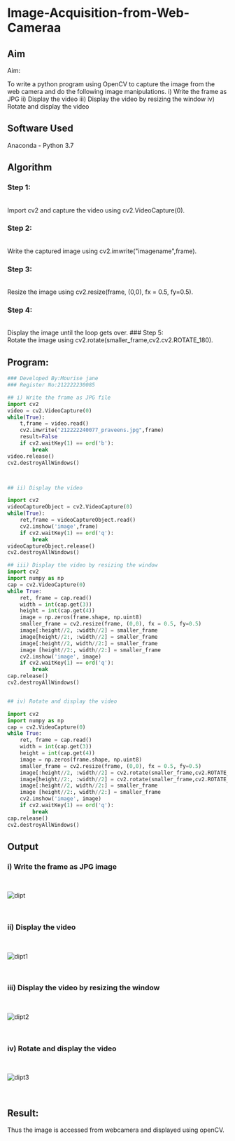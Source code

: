 # Image-Acquisition-from-Web-Cameraa
## Aim
 
Aim:
 
To write a python program using OpenCV to capture the image from the web camera and do the following image manipulations.
i) Write the frame as JPG 
ii) Display the video 
iii) Display the video by resizing the window
iv) Rotate and display the video

## Software Used
Anaconda - Python 3.7
## Algorithm
### Step 1:
<br>
Import cv2 and capture the video using cv2.VideoCapture(0).

### Step 2:
<br>
Write the captured image using cv2.imwrite("imagename",frame).

### Step 3:
<br>
Resize the image using cv2.resize(frame, (0,0), fx = 0.5, fy=0.5).

### Step 4:
<br>
Display the image until the loop gets over.
### Step 5:
<br>
Rotate the image using cv2.rotate(smaller_frame,cv2.cv2.ROTATE_180).

## Program:
``` Python
### Developed By:Mourise jane
### Register No:212222230085

## i) Write the frame as JPG file
import cv2
video = cv2.VideoCapture(0)
while(True):
    t,frame = video.read()
    cv2.imwrite("212222240077_praveens.jpg",frame)
    result=False
    if cv2.waitKey(1) == ord('b'):
        break
video.release()
cv2.destroyAllWindows()



## ii) Display the video

import cv2
videoCaptureObject = cv2.VideoCapture(0)
while(True):
    ret,frame = videoCaptureObject.read()
    cv2.imshow('image',frame)
    if cv2.waitKey(1) == ord('q'):
        break
videoCaptureObject.release()
cv2.destroyAllWindows()

## iii) Display the video by resizing the window
import cv2
import numpy as np
cap = cv2.VideoCapture(0)
while True:
    ret, frame = cap.read() 
    width = int(cap.get(3))
    height = int(cap.get(4))
    image = np.zeros(frame.shape, np.uint8) 
    smaller_frame = cv2.resize(frame, (0,0), fx = 0.5, fy=0.5) 
    image[:height//2, :width//2] = smaller_frame
    image[height//2:, :width//2] = smaller_frame
    image[:height//2, width//2:] = smaller_frame 
    image [height//2:, width//2:] = smaller_frame
    cv2.imshow('image', image)
    if cv2.waitKey(1) == ord('q'):
        break
cap.release()
cv2.destroyAllWindows()


## iv) Rotate and display the video

import cv2
import numpy as np
cap = cv2.VideoCapture(0)
while True:
    ret, frame = cap.read() 
    width = int(cap.get(3))
    height = int(cap.get(4))
    image = np.zeros(frame.shape, np.uint8) 
    smaller_frame = cv2.resize(frame, (0,0), fx = 0.5, fy=0.5) 
    image[:height//2, :width//2] = cv2.rotate(smaller_frame,cv2.ROTATE_180)
    image[height//2:, :width//2] = cv2.rotate(smaller_frame,cv2.ROTATE_180)
    image[:height//2, width//2:] = smaller_frame 
    image [height//2:, width//2:] = smaller_frame
    cv2.imshow('image', image)
    if cv2.waitKey(1) == ord('q'):
        break
cap.release()
cv2.destroyAllWindows()
```
## Output

### i) Write the frame as JPG image
</br>

![dipt](https://github.com/praveenst13/Image-Acquisition-from-Web-Cameraa/assets/118787793/2f0f67fc-1a41-493e-b537-738e12816f15)

</br>


### ii) Display the video
</br>

![dipt1](https://github.com/praveenst13/Image-Acquisition-from-Web-Cameraa/assets/118787793/5902e811-f773-416f-9827-06da859cc601)

</br>


### iii) Display the video by resizing the window
</br>

![dipt2](https://github.com/praveenst13/Image-Acquisition-from-Web-Cameraa/assets/118787793/b45d2f30-0015-4909-9dd8-39a9e121ab05)

</br>



### iv) Rotate and display the video
</br>


![dipt3](https://github.com/praveenst13/Image-Acquisition-from-Web-Cameraa/assets/118787793/c1d61871-f77c-44c5-9c8b-9aa759d55ede)

</br>





## Result:
Thus the image is accessed from webcamera and displayed using openCV.
